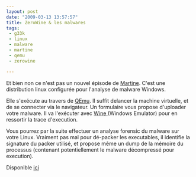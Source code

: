 ```yaml
---
layout: post
date: "2009-03-13 13:57:57"
title: ZeroWine & les malwares
tags:
 - g33k
 - linux
 - malware
 - martine
 - qemu
 - zerowine

---
```


Et bien non ce n'est pas un nouvel épisode de [Martine](http://martine.logeek.com/). C'est une distribution linux configurée pour l'analyse de malware Windows.

Elle s'exécute au travers de [QEmu](http://www.nongnu.org/qemu/). Il suffit delancer la machine virtuelle, et de se connecter via le navigateur. Un formulaire vous propose d'uploader votre malware. Il va l'exécuter avec [Wine ](http://www.winehq.org/)(Windows Emulator) pour en ressortir la trace d'execution.

Vous pourrez par la suite effectuer un analyse forensic du malware sur votre Linux. Vraiment pas mal pour dé-packer les executables, il identifie la signature du packer utilisé, et propose même un dump de la mémoire du processus (contenant potentiellement le malware décompressé pour execution).

Disponible [ici](http://sourceforge.net/projects/zerowine/)
